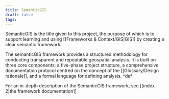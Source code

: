 ```yaml
---
title: SemanticGIS
draft: false
tags:
---
```

 SemanticGIS is the title given to this project, the purpose of which is to support learning and using [[Frameworks & Context/GIS|GIS]] by creating a clear semantic framework.
 
The semanticGIS framework provides a structured methodology for conducting transparent and repeatable geospatial analysis. It is built on three core components: a five-phase project structure, a comprehensive documentation protocol centred on the concept of the [[Glossary/Design rationale]], and a formal language for defining analysis. ^def


For an in-depth description of the SemanticGIS framework, see [[index 2|the framework documentation]]